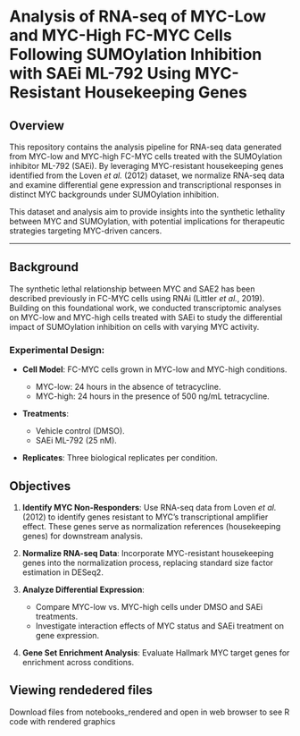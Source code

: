 # Analysis of RNA-seq of MYC-Low and MYC-High FC-MYC Cells Following SUMOylation Inhibition with SAEi ML-792 Using MYC-Resistant Housekeeping Genes

## Overview

This repository contains the analysis pipeline for RNA-seq data generated from MYC-low and MYC-high FC-MYC cells treated with the SUMOylation inhibitor ML-792 (SAEi). By leveraging MYC-resistant housekeeping genes identified from the Loven *et al.* (2012) dataset, we normalize RNA-seq data and examine differential gene expression and transcriptional responses in distinct MYC backgrounds under SUMOylation inhibition.

This dataset and analysis aim to provide insights into the synthetic lethality between MYC and SUMOylation, with potential implications for therapeutic strategies targeting MYC-driven cancers.

---

## Background

The synthetic lethal relationship between MYC and SAE2 has been described previously in FC-MYC cells using RNAi (Littler *et al.*, 2019). Building on this foundational work, we conducted transcriptomic analyses on MYC-low and MYC-high cells treated with SAEi to study the differential impact of SUMOylation inhibition on cells with varying MYC activity.

### Experimental Design:
- **Cell Model**: FC-MYC cells grown in MYC-low and MYC-high conditions.
  - MYC-low: 24 hours in the absence of tetracycline.
  - MYC-high: 24 hours in the presence of 500 ng/mL tetracycline.
    
- **Treatments**:
  - Vehicle control (DMSO).
  - SAEi ML-792 (25 nM).
    
- **Replicates**: Three biological replicates per condition.
  
## Objectives

1. **Identify MYC Non-Responders**: Use RNA-seq data from Loven *et al.* (2012) to identify genes resistant to MYC’s transcriptional amplifier effect. These genes serve as normalization references (housekeeping genes) for downstream analysis.
   
2. **Normalize RNA-seq Data**: Incorporate MYC-resistant housekeeping genes into the normalization process, replacing standard size factor estimation in DESeq2.

3. **Analyze Differential Expression**:
   - Compare MYC-low vs. MYC-high cells under DMSO and SAEi treatments.
   - Investigate interaction effects of MYC status and SAEi treatment on gene expression.

4. **Gene Set Enrichment Analysis**: Evaluate Hallmark MYC target genes for enrichment across conditions.

## Viewing rendedered files

Download files from notebooks_rendered and open in web browser to see R code with rendered graphics
